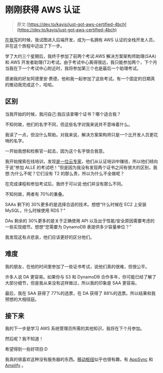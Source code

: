 # 刚刚获得 AWS 认证

> 原文:[https://dev.to/kayis/just-got-aws-certified-4bch](https://dev.to/kayis/just-got-aws-certified-4bch)

[在我写](https://dev.to/kayis/going-full-stack-with-aws--a-cloud-guru-56ch)的时候，我试图进入后端开发，成为一名拥有 AWS 认证的全栈开发人员，并在这个旅程中迈出了下一步。

学了大约三个星期后，我终于参加了前两个考试:AWS 解决方案架构师助理(SAA)和 AWS 开发者助理(T2)考试。由于考试中心离得很远，我只能参加两个，下个月当我在下一个考试中心附近时，我将参加第三个也是最后一个助理考试。

感谢我的好友阿德里安·费德，他和我一起参加了这些考试。有一个固定的日期真的推动我完成这个，哈哈。

## 区别

当我开始的时候，我问自己:我应该拿哪个证书？哪个适合我？

不知何故，他们的名字不同，但这些名字对我来说并不意味着什么。

我读了一点，但没什么帮助。对我来说，解决方案架构师只是一个比开发人员更花哨的名字。

一开始我想和检察官一起去，因为这个名字很合我意。

我开始搜索在线培训，发现[是一位云专家](https://acloud.guru/)，他们从认证培训中赚钱，所以他们倾向于说“参加 ALLE 的考试吧！”但是因为我没有发现两个证书之间有很大的区别，我想:为什么不呢？它们没有 T2 的那么贵，所以为什么不全做呢？

在完成课程和参加考试后，我终于可以说:他们并没有那么不同。

不知何故，两者有 70%的重叠。

SAAs 剩下的 30%更多的是选择合适的技术。想想“什么时候在 EC2 上安装 MySQL，什么时候使用 RDS？”

DAs 剩余的 30%更多的是关于正确使用 API 以及出于性能/安全原因需要考虑的一些实现细节。想想“您需要为 DynamoDB 表提供多少容量单位？”

我发现这有点悲哀，他们应该更好的区分他们。

## 难度

我的朋友，在他的时间里参加了一些证书考试，说他们真的很难，但很公平。

许多人说 DA 更容易。如果你与 S3 和 DynamoDB 合作多年，你可能已经了解了大部分细节，但是我从来没有这样做过，所以我的印象是 SAA 更容易。

最后，我在 SAA 获得了 77%的选票，在 DA 获得了 88%的选票。所以结果和我预想的大相径庭。

## 接下来

我的下一步是学习 AWS 系统管理员所需的其他知识，我将在下个月参加。

然后呢？我不知道！

希望得到一些好项目:D

我真的很喜欢这种没有服务器的东西。[移动枢纽](https://aws.amazon.com/de/mobile/)似乎也很有趣，有 [AppSync](https://aws.amazon.com/de/appsync/) 和 [Amplify](https://github.com/aws/aws-amplify) 。